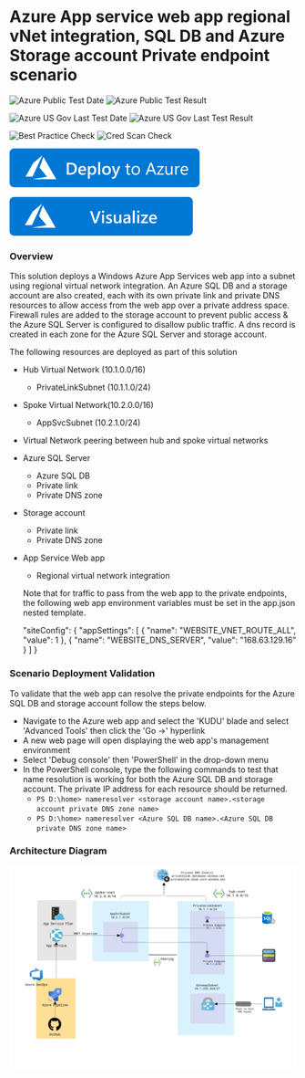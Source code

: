 # Azure App service web app regional vNet integration, SQL DB and Azure Storage account Private endpoint scenario 

![Azure Public Test Date](https://azurequickstartsservice.blob.core.windows.net/badges/301-web-app-regional-vnet-private-endpoint-sql-storage/PublicLastTestDate.svg)
![Azure Public Test Result](https://azurequickstartsservice.blob.core.windows.net/badges/301-web-app-regional-vnet-private-endpoint-sql-storage/PublicDeployment.svg)

![Azure US Gov Last Test Date](https://azurequickstartsservice.blob.core.windows.net/badges/301-web-app-regional-vnet-private-endpoint-sql-storage/FairfaxLastTestDate.svg)
![Azure US Gov Last Test Result](https://azurequickstartsservice.blob.core.windows.net/badges/301-web-app-regional-vnet-private-endpoint-sql-storage/FairfaxDeployment.svg)

![Best Practice Check](https://azurequickstartsservice.blob.core.windows.net/badges/301-web-app-regional-vnet-private-endpoint-sql-storage/BestPracticeResult.svg)
![Cred Scan Check](https://azurequickstartsservice.blob.core.windows.net/badges/301-web-app-regional-vnet-private-endpoint-sql-storage/CredScanResult.svg)

[![Deploy To Azure](https://raw.githubusercontent.com/Azure/azure-quickstart-templates/master/1-CONTRIBUTION-GUIDE/images/deploytoazure.svg?sanitize=true)](https://portal.azure.com/#create/Microsoft.Template/uri/https%3A%2F%2Fraw.githubusercontent.com%2FAzure%2Fazure-quickstart-templates%2Fmaster%2F301-web-app-regional-vnet-private-endpoint-sql-storage%2Fazuredeploy.json)

[![Visualize](https://raw.githubusercontent.com/Azure/azure-quickstart-templates/master/1-CONTRIBUTION-GUIDE/images/visualizebutton.svg?sanitize=true)](http://armviz.io/#/?load=https%3A%2F%2Fraw.githubusercontent.com%2FAzure%2Fazure-quickstart-templates%2Fmaster%2F301-web-app-regional-vnet-private-endpoint-sql-storage%2Fazuredeploy.json)    


### Overview

This solution deploys a Windows Azure App Services web app into a subnet using regional virtual network integration. An Azure SQL DB and a storage account are also created, each with its own private link and private DNS resources to allow access from the web app over a private address space. Firewall rules are added to the storage account to prevent public access & the Azure SQL Server is configured to disallow public traffic. A dns record is created in each zone for the Azure SQL Server and storage account.

The following resources are deployed as part of this solution

- Hub Virtual Network (10.1.0.0/16)
  - PrivateLinkSubnet (10.1.1.0/24)
- Spoke Virtual Network(10.2.0.0/16)
  - AppSvcSubnet (10.2.1.0/24)
- Virtual Network peering between hub and spoke virtual networks
- Azure SQL Server
  - Azure SQL DB
  - Private link
  - Private DNS zone
- Storage account
  - Private link
  - Private DNS zone
- App Service Web app
  - Regional virtual network integration

  Note that for traffic to pass from the web app to the private endpoints, the following web app environment variables must be set in the app.json nested template.

  "siteConfig": {
                    "appSettings": [
                        {
                            "name": "WEBSITE_VNET_ROUTE_ALL",
                            "value": 1
                        },
                        {
                            "name": "WEBSITE_DNS_SERVER",
                            "value": "168.63.129.16"
                        }
                    ]
                }

### Scenario Deployment Validation

To validate that the web app can resolve the private endpoints for the Azure SQL DB and storage account follow the steps below. 
- Navigate to the Azure web app and select the 'KUDU' blade and select 'Advanced Tools' then click the 'Go ->' hyperlink
- A new web page will open displaying the web app's management environment
- Select 'Debug console' then 'PowerShell' in the drop-down menu
- In the PowerShell console, type the following commands to test that name resolution is working for both the Azure SQL DB and storage account. The private IP address for each resource should be returned.
  - `PS D:\home> nameresolver <storage account name>.<storage account private DNS zone name>`
  - `PS D:\home> nameresolver <Azure SQL DB name>.<Azure SQL DB private DNS zone name>`

### Architecture Diagram

![Architecture diagram](./AzureSqlPrivateLink_SolutionArchitecture.PNG "Solution Architecture")
